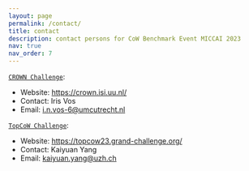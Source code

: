 ```yaml
---
layout: page
permalink: /contact/
title: contact
description: contact persons for CoW Benchmark Event MICCAI 2023
nav: true
nav_order: 7
---
```


[`CROWN Challenge`](https://crown.isi.uu.nl/):
- Website: https://crown.isi.uu.nl/
- Contact: Iris Vos
- Email: i.n.vos-6@umcutrecht.nl

[`TopCoW Challenge`](https://topcow23.grand-challenge.org/):
- Website: https://topcow23.grand-challenge.org/
- Contact: Kaiyuan Yang
- Email: kaiyuan.yang@uzh.ch
